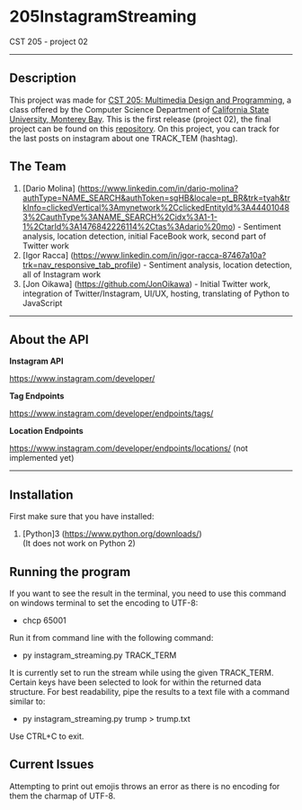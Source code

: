 # 205InstagramStreaming
CST 205 - project 02

-----------

## Description 

This project was made for [CST 205: Multimedia Design and Programming](https://csumb.edu/course/cst/205), a class offered by the Computer Science Department of [California State University, Monterey Bay](https://csumb.edu/).
This is the first release (project 02), the final project can be found on this [repository](https://github.com/JonOikawa/205GlobalEvents).
On this project, you can track for the last posts on instagram about one TRACK_TEM (hashtag).

## The Team
1. [Dario Molina] (https://www.linkedin.com/in/dario-molina?authType=NAME_SEARCH&authToken=sgHB&locale=pt_BR&trk=tyah&trkInfo=clickedVertical%3Amynetwork%2CclickedEntityId%3A444010483%2CauthType%3ANAME_SEARCH%2Cidx%3A1-1-1%2CtarId%3A1476842226114%2Ctas%3Adario%20mo) - Sentiment analysis, location detection, initial FaceBook work, second part of Twitter work
2. [Igor Racca] (https://www.linkedin.com/in/igor-racca-87467a10a?trk=nav_responsive_tab_profile) - Sentiment analysis, location detection, all of Instagram work
3. [Jon Oikawa] (https://github.com/JonOikawa) - Initial Twitter work, integration of Twitter/Instagram, UI/UX, hosting, translating of Python to JavaScript

-----------

## About the API

**Instagram API**

https://www.instagram.com/developer/

**Tag Endpoints** 

https://www.instagram.com/developer/endpoints/tags/

**Location Endpoints**

https://www.instagram.com/developer/endpoints/locations/
(not implemented yet)

-----------

## Installation 

First make sure that you have installed: 

1.  [Python]3 (https://www.python.org/downloads/) <br> (It does not work on Python 2)

## Running the program

If you want to see the result in the terminal, you need to use this command on windows terminal to set the encoding to UTF-8:

- chcp 65001

Run it from command line with the following command:

- py instagram_streaming.py TRACK_TERM

It is currently set to run the stream while using the given TRACK_TERM. Certain keys have been selected to look for within the returned data structure. For best readability, pipe the results to a text file with a command similar to:

- py instagram_streaming.py trump > trump.txt

Use CTRL+C to exit.

## Current Issues
Attempting to print out emojis throws an error as there is no encoding for them the charmap of UTF-8.
